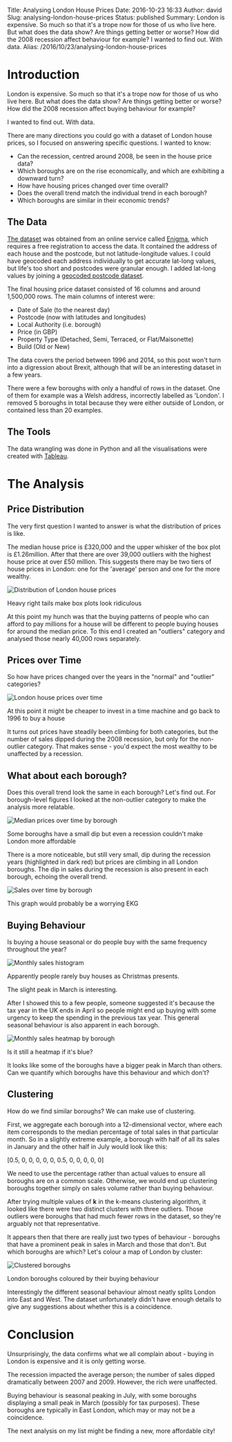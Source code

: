 Title: Analysing London House Prices
Date: 2016-10-23 16:33
Author: david
Slug: analysing-london-house-prices
Status: published
Summary: London is expensive. So much so that it's a trope now for those of us who live here. But what does the data show? Are things getting better or worse? How did the 2008 recession affect behaviour for example? I wanted to find out. With data.
Alias: /2016/10/23/analysing-london-house-prices

# Introduction

London is expensive. So much so that it's a trope now for those of us
who live here. But what does the data show? Are things getting better or
worse? How did the 2008 recession affect buying behaviour for example?

I wanted to find out. With data.

There are many directions you could go with a dataset of London house
prices, so I focused on answering specific questions. I wanted to know:

-   Can the recession, centred around 2008, be seen in the house price
    data?
-   Which boroughs are on the rise economically, and which are
    exhibiting a downward turn?
-   How have housing prices changed over time overall?
-   Does the overall trend match the individual trend in each borough?
-   Which boroughs are similar in their economic trends?

## The Data

[The dataset](https://app.enigma.io/table/gov.uk.land-registry.price-paid)
was obtained from an online service called [Enigma](http://enigma.io/),
which requires a free registration to access the data. It contained the
address of each house and the postcode, but not latitude-longitude
values. I could have geocoded each address individually to get accurate
lat-long values, but life's too short and postcodes were granular
enough. I added lat-long values by joining a [geocoded postcode dataset](https://www.freemaptools.com/download-uk-postcode-lat-lng.htm).

The final housing price dataset consisted of 16 columns and around
1,500,000 rows. The main columns of interest were:

-   Date of Sale (to the nearest day)
-   Postcode (now with latitudes and longitudes)
-   Local Authority (i.e. borough)
-   Price (in GBP)
-   Property Type (Detached, Semi, Terraced, or Flat/Maisonette)
-   Build (Old or New)

The data covers the period between 1996 and 2014, so this post won't
turn into a digression about Brexit, although that will be an
interesting dataset in a few years.

There were a few boroughs with only a handful of rows in the dataset.
One of them for example was a Welsh address, incorrectly labelled as
'London'. I removed 5 boroughs in total because they were either outside
of London, or contained less than 20 examples.

## The Tools

The data wrangling was done in Python and all the visualisations were
created with [Tableau](http://www.tableau.com/).

# The Analysis

## Price Distribution

The very first question I wanted to answer is what the distribution of
prices is like.

The median house price is £320,000 and the upper whisker of the box plot
is £1.26million. After that there are over 39,000 outliers with the
highest house price at over £50 million. This suggests there may be two
tiers of house prices in London: one for the 'average' person and one
for the more wealthy.

![Distribution of London house prices]({static}/images/analysing-london-house-prices/Price-Box-Plot-and-Histogram.png)

Heavy right tails make box plots look ridiculous

At this point my hunch was that the buying patterns of people who can
afford to pay millions for a house will be different to people buying
houses for around the median price. To this end I created an "outliers"
category and analysed those nearly 40,000 rows separately.

## Prices over Time

So how have prices changed over the years in the "normal" and "outlier" categories?

![London house prices over time]({static}/images/analysing-london-house-prices/Price-Over-Time.png)

At this point it might be cheaper to invest in a time machine and go
back to 1996 to buy a house


It turns out prices have steadily been climbing for both categories, but
the number of sales dipped during the 2008 recession, but only for the
non-outlier category. That makes sense - you'd expect the most wealthy
to be unaffected by a recession.

## What about each borough?

Does this overall trend look the same in each borough? Let's find out.
For borough-level figures I looked at the non-outlier category to make
the analysis more relatable.

![Median prices over time by borough]({static}/images/analysing-london-house-prices/Boroughs-Recession-Price-over-Time.png)

Some boroughs have a small dip but even a recession couldn't make London more affordable


There is a more noticeable, but still very small, dip during the
recession years (highlighted in dark red) but prices are climbing in all
London boroughs. The dip in sales during the recession is also present
in each borough, echoing the overall trend.

![Sales over time by borough]({static}/images/analysing-london-house-prices/Boroughs-Recession-Sales-over-Time.png)

This graph would probably be a worrying EKG


## Buying Behaviour

Is buying a house seasonal or do people buy with the same frequency
throughout the year?

![Monthly sales histogram]({static}/images/analysing-london-house-prices/Month-Histogram.png)

Apparently people rarely buy houses as Christmas presents.

The slight peak in March is interesting.

After I showed this to a few people, someone suggested it's because the
tax year in the UK ends in April so people might end up buying with some
urgency to keep the spending in the previous tax year. This general
seasonal behaviour is also apparent in each borough.

![Monthly sales heatmap by borough]({static}/images/analysing-london-house-prices/Monthly-Heatmap-by-Borough.png)

Is it still a heatmap if it's blue? 

It looks like some of the boroughs have a bigger peak in March than
others. Can we quantify which boroughs have this behaviour and which
don't?

## Clustering

How do we find similar boroughs? We can make use of clustering.

First, we aggregate each borough into a 12-dimensional vector, where
each item corresponds to the median percentage of total sales in that
particular month. So in a slightly extreme example, a borough with half
of all its sales in January and the other half in July would look like
this:

\[0.5, 0, 0, 0, 0, 0, 0.5, 0, 0, 0, 0, 0\]

We need to use the percentage rather than actual values to ensure all
boroughs are on a common scale. Otherwise, we would end up clustering
boroughs together simply on sales volume rather than buying behaviour.

After trying multiple values of **k** in the k-means clustering
algorithm, it looked like there were two distinct clusters with three
outliers. Those outliers were boroughs that had much fewer rows in the
dataset, so they're arguably not that representative.

It appears then that there are really just two types of behaviour -
boroughs that have a prominent peak in sales in March and those that
don't. But which boroughs are which? Let's colour a map of London by
cluster:

![Clustered boroughs]({static}/images/analysing-london-house-prices/Cluster-Dashboard-4.png)

London boroughs coloured by their buying behaviour

Interestingly the different seasonal behaviour almost neatly splits
London into East and West. The dataset unfortunately didn't have enough
details to give any suggestions about whether this is a coincidence.

# Conclusion

Unsurprisingly, the data confirms what we all complain about - buying in
London is expensive and it is only getting worse.

The recession impacted the average person; the number of sales dipped
dramatically between 2007 and 2009. However, the rich were unaffected.

Buying behaviour is seasonal peaking in July, with some boroughs
displaying a small peak in March (possibly for tax purposes). These
boroughs are typically in East London, which may or may not be a
coincidence.

The next analysis on my list might be finding a new, more affordable
city!
